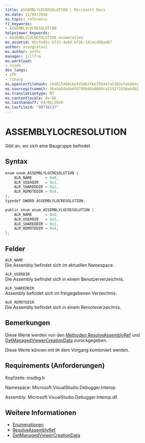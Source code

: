 ```yaml
---
title: ASSEMBLYLOCRESOLUTION | Microsoft Docs
ms.date: 11/04/2016
ms.topic: reference
f1_keywords:
- ASSEMBLYLOCRESOLUTION
helpviewer_keywords:
- ASSEMBLYLOCRESOLUTION enumeration
ms.assetid: 0bcfe85c-5f37-4a9d-bf2b-141acd96ad67
author: acangialosi
ms.author: anthc
manager: jillfra
ms.workload:
- vssdk
dev_langs:
- CPP
- CSharp
ms.openlocfilehash: cbd015408cbefd1861f6e795447a5302efabb0dc
ms.sourcegitcommit: 16a4a5da4a4fd795b46a0869ca2152f2d36e6db2
ms.translationtype: MT
ms.contentlocale: de-DE
ms.lasthandoff: 04/06/2020
ms.locfileid: "80738137"
---
```

# <a name="assemblylocresolution"></a>ASSEMBLYLOCRESOLUTION
Gibt an, wo sich eine Baugruppe befindet.

## <a name="syntax"></a>Syntax

```cpp
enum enum_ASSEMBLYLOCRESOLUTION {
    ALR_NAME      = 0x0,
    ALR_USERDIR   = 0x1,
    ALR_SHAREDDIR = 0x2,
    ALR_REMOTEDIR = 0x4,
};
typedef DWORD ASSEMBLYLOCRESOLUTION;
```

```csharp
public enum enum_ASSEMBLYLOCRESOLUTION {
    ALR_NAME      = 0x0,
    ALR_USERDIR   = 0x1,
    ALR_SHAREDDIR = 0x2,
    ALR_REMOTEDIR = 0x4,
};
```

## <a name="fields"></a>Felder
`ALR_NAME`\
Die Assembly befindet sich im aktuellen Namespace.

`ALR_USERDIR`\
Die Assembly befindet sich in einem Benutzerverzeichnis.

`ALR_SHAREDDIR`\
Assembly befindet sich im freigegebenen Verzeichnis.

`ALR_REMOTEDIR`\
Die Assembly befindet sich in einem Remoteverzeichnis.

## <a name="remarks"></a>Bemerkungen
Diese Werte werden von den [Methoden ResolveAssemblyRef](../../../extensibility/debugger/reference/ipropertyproxyeeside-resolveassemblyref.md) und [GetManagedViewerCreationData](../../../extensibility/debugger/reference/ipropertyproxyeeside-getmanagedviewercreationdata.md) zurückgegeben.

Diese Werte können mit `OR` dem Vorgang kombiniert werden.

## <a name="requirements"></a>Requirements (Anforderungen)
Kopfzeile: msdbg.h

Namespace: Microsoft.VisualStudio.Debugger.Interop

Assembly: Microsoft.VisualStudio.Debugger.Interop.dll

## <a name="see-also"></a>Weitere Informationen
- [Enumerationen](../../../extensibility/debugger/reference/enumerations-visual-studio-debugging.md)
- [ResolveAssemblyRef](../../../extensibility/debugger/reference/ipropertyproxyeeside-resolveassemblyref.md)
- [GetManagedViewerCreationData](../../../extensibility/debugger/reference/ipropertyproxyeeside-getmanagedviewercreationdata.md)
